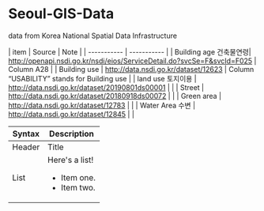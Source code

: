 # Seoul-GIS-Data
data from Korea National Spatial Data Infrastructure 

| item | Source | Note |
| ----------- | ----------- |
| Building age 건축물연령| http://openapi.nsdi.go.kr/nsdi/eios/ServiceDetail.do?svcSe=F&svcId=F025 | Column A28 |
| Building use | http://data.nsdi.go.kr/dataset/12623 | Column “USABILITY” stands for Building use |
| land use 토지이용 | http://data.nsdi.go.kr/dataset/20190801ds00001 |  |
| Street | http://data.nsdi.go.kr/dataset/20180918ds00072 |  |
| Green area | http://data.nsdi.go.kr/dataset/12783 |  |
| Water Area 수변 | http://data.nsdi.go.kr/dataset/12845 |  |

| Syntax      | Description |
| ----------- | ----------- |
| Header      | Title |
| List        | Here's a list! <ul><li>Item one.</li><li>Item two.</li></ul> |
